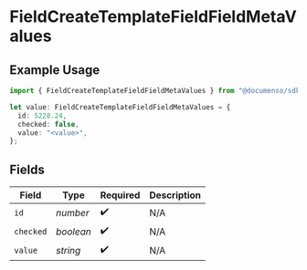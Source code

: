 # FieldCreateTemplateFieldFieldMetaValues

## Example Usage

```typescript
import { FieldCreateTemplateFieldFieldMetaValues } from "@documenso/sdk-typescript/models/operations";

let value: FieldCreateTemplateFieldFieldMetaValues = {
  id: 5228.24,
  checked: false,
  value: "<value>",
};
```

## Fields

| Field              | Type               | Required           | Description        |
| ------------------ | ------------------ | ------------------ | ------------------ |
| `id`               | *number*           | :heavy_check_mark: | N/A                |
| `checked`          | *boolean*          | :heavy_check_mark: | N/A                |
| `value`            | *string*           | :heavy_check_mark: | N/A                |
